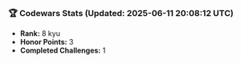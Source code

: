 ### 🏆 Codewars Stats (Updated: 2025-06-11 20:08:12 UTC)

- **Rank:** 8 kyu
- **Honor Points:** 3
- **Completed Challenges:** 1

